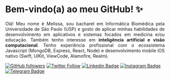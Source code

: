 
<!--
✨ A imagem do cabeçalho foi retirada do site computecuter.com e editada por mim. créditos exclusivos a artista original ✨



![Melissa Ribeiro](https://github.com/melissarib/melissarib/blob/main/nova-capa-github.png)
-->

# Bem-vindo(a) ao meu GitHub! ✨ 

<p align="justify">  Olá! Meu nome é Melissa, sou bacharel em Informática Biomédica pela Universidade de São Paulo (USP) e gosto de aplicar minhas habilidades de desenvolvimento em aplicativos e sistemas focados em medicina e/ou educação. Também tenho interesse em <b>inteligência artificial e visão computacional</b>. Tenho experiência profissional com o ecossistema Javascript (MongoDB, Express, React, Node) e desenvolvimento mobile iOS nativo (Swift, UIKit, ViewCode, Alamofire, Realm).
<br/>

[![GitHub followers](https://img.shields.io/github/followers/melissarib?style=social)](https://www.github.com/melissarib)
[![Twitter Follow](https://img.shields.io/twitter/follow/melissarib?style=social)](https://www.twitter.com/melissarib)
[![Linkedin Badge](https://img.shields.io/badge/melissa&#160;augusto&#160;ribeiro-blue?style=flat-square&logo=Linkedin&logoColor=white&link=https://www.linkedin.com/in/melissarib/)](https://www.linkedin.com/in/melissarib/)
[![Instagram Badge](https://img.shields.io/badge/-melissarib9-purple?style=flat-square&logo=Instagram&logoColor=white&link=https://www.instagram.com/melissarib9/)](https://www.instagram.com/melissarib9/) 
[![Telegram Badge](https://img.shields.io/badge/melissarib&#160;direct&#160;messages-grey?style=flat-square&logo=Telegram&logoColor=white&link=https://t.me/melissarib)](https://t.me/melissarib)

<!--
 #### linguagens e ferramentas:

<img src="https://upload.wikimedia.org/wikipedia/commons/thumb/9/9d/Swift_logo.svg/382px-Swift_logo.svg.png" width="50px">
<img src="https://github.com/vimalverma558/vimalverma558/blob/v2/img/icons8-html-5.svg" width="50px"><img src="https://github.com/vimalverma558/vimalverma558/blob/v2/img/icons8-css3.svg" width="50px"><img src="https://github.com/vimalverma558/vimalverma558/blob/v2/img/icons8-javascript-logo.svg" width="50px"><img src="https://github.com/vimalverma558/vimalverma558/blob/v2/img/icons8-bootstrap.svg" width="50px"><img src="https://github.com/melissarib/melissarib/blob/main/assets/icons8-sass.svg" width="50px"><img src="https://github.com/melissarib/melissarib/blob/main/assets/yarn.png" width="46px">&#160;<img src="https://github.com/melissarib/melissarib/blob/main/assets/python.png" width="48px">&#160;<img src="https://github.com/melissarib/melissarib/blob/main/assets/opencv.png" width="40px">&#160;<img src="https://github.com/melissarib/melissarib/blob/main/assets/tensorflow.png" width="44px">&#160;<img src="https://github.com/melissarib/melissarib/blob/main/assets/keras.png" width="44px"><img src="https://github.com/vimalverma558/vimalverma558/blob/v2/img/icons8-github.svg" width="50px"><img src="https://github.com/vimalverma558/vimalverma558/blob/v2/img/icons8-git.svg" width="50px">
-->












